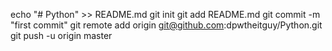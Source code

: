 echo "# Python" >> README.md
git init
git add README.md
git commit -m "first commit"
git remote add origin git@github.com:dpwtheitguy/Python.git
git push -u origin master